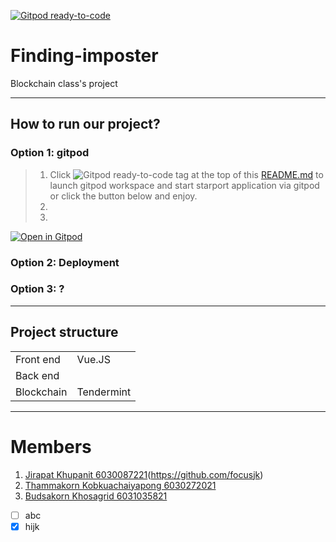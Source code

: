 [![Gitpod ready-to-code](https://img.shields.io/badge/Gitpod-ready--to--code-blue?logo=gitpod)](https://gitpod.io/#https://github.com/chantmk/Finding-imposter)

# Finding-imposter
Blockchain class's project

---
## How to run our project?
###  **Option 1: gitpod**
> 1. Click ![Gitpod ready-to-code](https://img.shields.io/badge/Gitpod-ready--to--code-blue?logo=gitpod) tag at the top of this [README.md](README.md) to launch gitpod workspace and start starport application via gitpod or click the button below and enjoy.
> 2.
> 3.

[![Open in Gitpod](https://gitpod.io/button/open-in-gitpod.svg)](https://gitpod.io/#https://github.com/<your-org>/<your-project>)


### **Option 2: Deployment**

>
>
>

### **Option 3: ?**

>
>
>

---
## Project structure
|||
|-|-|
|Front end| Vue.JS
|Back end| 
|Blockchain| Tendermint


---
# Members
1. [Jirapat Khupanit 6030087221]()(https://github.com/focusjk)
2. [Thammakorn Kobkuachaiyapong 6030272021](https://github.com/chantmk)
3. [Budsakorn Khosagrid 6031035821](https://github.com/mingokl02135)

- [ ] abc
- [x] hijk